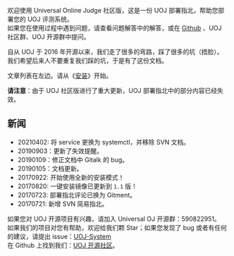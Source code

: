 欢迎使用 Universal Online Judge 社区版，这是一份 UOJ 部署指北，帮助您部署您的 UOJ 评测系统。  
如果您在使用过程中遇到问题，请查看问题解答中的解答，或在 [Github](https://github.com/UniversalOJ/UOJ-System) 、UOJ 社区群、UOJ 开源群中提问。

自从 UOJ 于 2016 年开源以来，我们走了很多的弯路，踩了很多的坑（捂脸）。  
我们希望后来人不要重复我们踩的坑，于是有了这份文档。  

文章列表在左边。请从《[安装](https://universaloj.github.io/post/安装.html)》开始。  

**请注意**：由于 UOJ 社区版进行了重大更新，UOJ 部署指北中的部分内容已经失效。

## 新闻

* 20210402: 将 service 更换为 systemctl，并移除 SVN 文档。
* 20190903：更新了失效提醒。
* 20190109：修正文档中 Gitalk 的 bug。
* 20190105：文档更新。
* 20170922: 开始使用全新的安装模式！
* 20170820: 一键安装镜像已更新到 `1.1` 版！
* 20170723: 部署指北评论已换为 Gitment。
* 20170721: 新增 SVN 简易指北。


<!-- 如果您对本项目有兴趣，请加入 Universal OJ 社区群：560621197。 -->
如果您对 UOJ 开源项目有兴趣，请加入 Universal OJ 开源群：590822951。  
如果我们的项目对您有帮助，欢迎给我们颗 Star；如果您发现了 bug 或者有任何的建议，请提出 issue：[UOJ-System](https://github.com/UniversalOJ/UOJ-System)  
在 Github 上找到我们：[UOJ 开源社区](https://github.com/UniversalOJ)。

